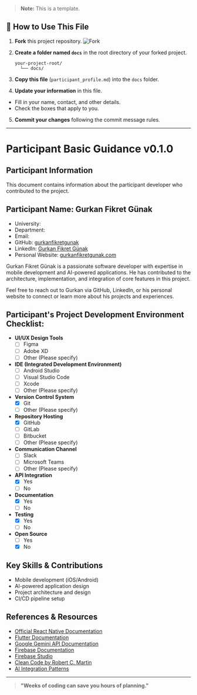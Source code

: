 <!-- Author: Gurkan Fikret Günak | File: participant_profile.md | Version: v0.1.0 -->

> **Note:** This is a template.

## 🚀 How to Use This File

1. **Fork** this project repository.
   ![Fork](https://img.icons8.com/ios-filled/24/000000/code-fork.png)

2. **Create a folder named `docs`** in the root directory of your forked project.
   ```
   your-project-root/
     └── docs/
   ```

3. **Copy this file** (`participant_profile.md`) into the `docs` folder.

4. **Update your information** in this file.
  - Fill in your name, contact, and other details.
  - Check the boxes that apply to you.

5. **Commit your changes** following the commit message rules.
---

# Participant Basic Guidance v0.1.0

## Participant Information

This document contains information about the participant developer who contributed to the project.

## Participant Name: Gurkan Fikret Günak

- University: <!-- Add university name or remove if not applicable -->
- Department: <!-- Add department name or remove if not applicable -->
- Email: <!-- Add email address -->
- GitHub: [gurkanfikretgunak](https://github.com/gurkanfikretgunak)
- LinkedIn: [Gurkan Fikret Günak](https://www.linkedin.com/in/gurkanfikretgunak/)
- Personal Website: [gurkanfikretgunak.com](https://www.gurkanfikretgunak.com)

Gurkan Fikret Günak is a passionate software developer with expertise in mobile development and AI-powered applications. He has contributed to the architecture, implementation, and integration of core features in this project.

Feel free to reach out to Gurkan via GitHub, LinkedIn, or his personal website to connect or learn more about his projects and experiences.

## **Participant's Project Development Environment Checklist:**

- **UI/UX Design Tools**
  - [ ] Figma
  - [ ] Adobe XD
  - [ ] Other (Please specify)

- **IDE (Integrated Development Environment)**
  - [ ] Android Studio
  - [ ] Visual Studio Code
  - [ ] Xcode
  - [ ] Other (Please specify)

- **Version Control System**
  - [x] Git
  - [ ] Other (Please specify)

- **Repository Hosting**
  - [x] GitHub
  - [ ] GitLab
  - [ ] Bitbucket
  - [ ] Other (Please specify)

- **Communication Channel**
  - [ ] Slack
  - [ ] Microsoft Teams
  - [ ] Other (Please specify)

- **API Integration**
  - [x] Yes
  - [ ] No

- **Documentation**
  - [x] Yes
  - [ ] No

- **Testing**
  - [x] Yes
  - [ ] No

- **Open Source**
  - [ ] Yes
  - [x] No

## Key Skills & Contributions

- Mobile development (iOS/Android)
- AI-powered application design
- Project architecture and design
- CI/CD pipeline setup

## References & Resources

- [Official React Native Documentation](https://reactnative.dev/docs/getting-started)
- [Flutter Documentation](https://docs.flutter.dev/)
- [Google Gemini API Documentation](https://ai.google.dev/gemini-api/docs)
- [Firebase Documentation](https://firebase.google.com/docs)
- [Firebase Studio](https://console.firebase.google.com/)
- [Clean Code by Robert C. Martin](https://www.oreilly.com/library/view/clean-code/9780136083238/)
- [AI Integration Patterns](https://developer.ibm.com/articles/ai-integration-patterns/)

---

> **"Weeks of coding can save you hours of planning."**

